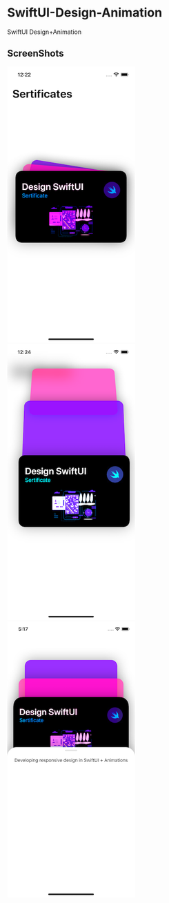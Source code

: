# SwiftUI-Design-Animation
SwiftUI Design+Animation

## ScreenShots
![Screenshot](https://github.com/Alexander-Sobolev/SwiftUI-Design-Animation/blob/main/SwiftUI-Design%2BAnimation/Screen/Screen1.png)
![ScreenshotNew](https://github.com/Alexander-Sobolev/SwiftUI-Design-Animation/blob/main/SwiftUI-Design%2BAnimation/Screen/Screen2.png)
![Screenshots](https://github.com/Alexander-Sobolev/SwiftUI-Design-Animation/blob/main/SwiftUI-Design%2BAnimation/Screen/ScreenQ.png)
